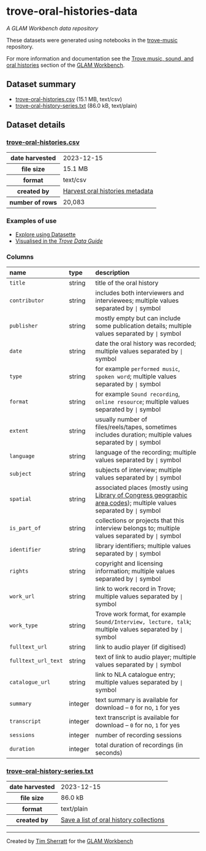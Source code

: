 # trove-oral-histories-data

*A GLAM Workbench data repository*

These datasets were generated using notebooks in the [trove-music](https://github.com/GLAM-Workbench/trove-music/) repository.

For more information and documentation see the [Trove music, sound, and oral histories](https://glam-workbench.net/trove-music) section of the [GLAM Workbench](https://glam-workbench.net).

## Dataset summary
- [trove-oral-histories.csv](https://github.com/GLAM-Workbench/trove-oral-histories-data/blob/main/trove-oral-histories.csv) (15.1 MB, text/csv)
- [trove-oral-history-series.txt](https://github.com/GLAM-Workbench/trove-oral-histories-data/blob/main/trove-oral-history-series.txt) (86.0 kB, text/plain)


## Dataset details

### [trove-oral-histories.csv](https://github.com/GLAM-Workbench/trove-oral-histories-data/blob/main/trove-oral-histories.csv)


<table id="T_6ea86">
  <thead>
  </thead>
  <tbody>
    <tr>
      <th id="T_6ea86_level0_row0" class="row_heading level0 row0" >date harvested</th>
      <td id="T_6ea86_row0_col0" class="data row0 col0" >2023-12-15</td>
    </tr>
    <tr>
      <th id="T_6ea86_level0_row1" class="row_heading level0 row1" >file size</th>
      <td id="T_6ea86_row1_col0" class="data row1 col0" >15.1 MB</td>
    </tr>
    <tr>
      <th id="T_6ea86_level0_row2" class="row_heading level0 row2" >format</th>
      <td id="T_6ea86_row2_col0" class="data row2 col0" >text/csv</td>
    </tr>
    <tr>
      <th id="T_6ea86_level0_row3" class="row_heading level0 row3" >created by</th>
      <td id="T_6ea86_row3_col0" class="data row3 col0" ><a href='https://github.com/GLAM-Workbench/trove-music/blob/master/harvest-oral-histories.ipynb'>Harvest oral histories metadata</a></td>
    </tr>
    <tr>
      <th id="T_6ea86_level0_row4" class="row_heading level0 row4" >number of rows</th>
      <td id="T_6ea86_row4_col0" class="data row4 col0" >20,083</td>
    </tr>
  </tbody>
</table>


### Examples of use

- [Explore using Datasette](https://glam-workbench.net/datasette-lite/?csv=https://github.com/GLAM-Workbench/trove-oral-histories-data/blob/main/trove-oral-histories.csv&fts=title&fts=contributor&fts=is_part_of)
- [Visualised in the *Trove Data Guide*](https://tdg.glam-workbench.net/other-digitised-resources/oral-histories/overview.html)
### Columns

| name                | type    | description                                                                                                                                                                             |
|:--------------------|:--------|:----------------------------------------------------------------------------------------------------------------------------------------------------------------------------------------|
| `title`             | string  | title of the oral history                                                                                                                                                               |
| `contributor`       | string  | includes both interviewers and interviewees; multiple values separated by <code>&#124;</code> symbol                                                                                    |
| `publisher`         | string  | mostly empty but can include some publication details; multiple values separated by <code>&#124;</code> symbol                                                                          |
| `date`              | string  | date the oral history was recorded; multiple values separated by <code>&#124;</code> symbol                                                                                             |
| `type`              | string  | for example `performed music`, `spoken word`; multiple values separated by <code>&#124;</code> symbol                                                                                   |
| `format`            | string  | for example `Sound recording`, `online resource`; multiple values separated by <code>&#124;</code> symbol                                                                               |
| `extent`            | string  | usually number of files/reels/tapes, sometimes includes duration; multiple values separated by <code>&#124;</code> symbol                                                               |
| `language`          | string  | language of the recording; multiple values separated by <code>&#124;</code> symbol                                                                                                      |
| `subject`           | string  | subjects of interview; multiple values separated by <code>&#124;</code> symbol                                                                                                          |
| `spatial`           | string  | associated places (mostly using [Library of Congress geographic area codes](https://www.loc.gov/marc/geoareas/gacs_code.html)); multiple values separated by <code>&#124;</code> symbol |
| `is_part_of`        | string  | collections or projects that this interview belongs to; multiple values separated by <code>&#124;</code> symbol                                                                         |
| `identifier`        | string  | library identifiers; multiple values separated by <code>&#124;</code> symbol                                                                                                            |
| `rights`            | string  | copyright and licensing information; multiple values separated by <code>&#124;</code> symbol                                                                                            |
| `work_url`          | string  | link to work record in Trove; multiple values separated by <code>&#124;</code> symbol                                                                                                   |
| `work_type`         | string  | Trove work format, for example `Sound/Interview, lecture, talk`; multiple values separated by <code>&#124;</code> symbol                                                                |
| `fulltext_url`      | string  | link to audio player (if digitised)                                                                                                                                                     |
| `fulltext_url_text` | string  | text of link to audio player; multiple values separated by <code>&#124;</code> symbol                                                                                                   |
| `catalogue_url`     | string  | link to NLA catalogue entry; multiple values separated by <code>&#124;</code> symbol                                                                                                    |
| `summary`           | integer | text summary is available for download – `0` for no, `1` for yes                                                                                                                        |
| `transcript`        | integer | text transcript is available for download – `0` for no, `1` for yes                                                                                                                     |
| `sessions`          | integer | number of recording sessions                                                                                                                                                            |
| `duration`          | integer | total duration of recordings (in seconds)                                                                                                                                               |

### [trove-oral-history-series.txt](https://github.com/GLAM-Workbench/trove-oral-histories-data/blob/main/trove-oral-history-series.txt)


<table id="T_d2a5a">
  <thead>
  </thead>
  <tbody>
    <tr>
      <th id="T_d2a5a_level0_row0" class="row_heading level0 row0" >date harvested</th>
      <td id="T_d2a5a_row0_col0" class="data row0 col0" >2023-12-15</td>
    </tr>
    <tr>
      <th id="T_d2a5a_level0_row1" class="row_heading level0 row1" >file size</th>
      <td id="T_d2a5a_row1_col0" class="data row1 col0" >86.0 kB</td>
    </tr>
    <tr>
      <th id="T_d2a5a_level0_row2" class="row_heading level0 row2" >format</th>
      <td id="T_d2a5a_row2_col0" class="data row2 col0" >text/plain</td>
    </tr>
    <tr>
      <th id="T_d2a5a_level0_row3" class="row_heading level0 row3" >created by</th>
      <td id="T_d2a5a_row3_col0" class="data row3 col0" ><a href='https://github.com/GLAM-Workbench/trove-music/blob/master/save-series.ipynb'>Save a list of oral history collections</a></td>
    </tr>
  </tbody>
</table>




----
Created by [Tim Sherratt](https://timsherratt.au) for the [GLAM Workbench](https://glam-workbench.net)